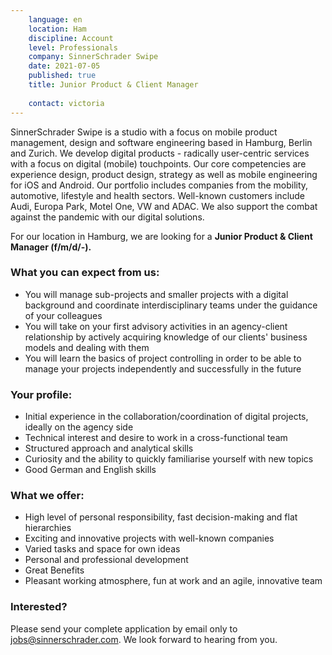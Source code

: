```yaml
---
    language: en
    location: Ham
    discipline: Account
    level: Professionals
    company: SinnerSchrader Swipe
    date: 2021-07-05
    published: true
    title: Junior Product & Client Manager 
     
    contact: victoria
---
```


SinnerSchrader Swipe is a studio with a focus on mobile product management, design and software engineering based in Hamburg, Berlin and Zurich. We develop digital products - radically user-centric services with a focus on digital (mobile) touchpoints. Our core competencies are experience design, product design, strategy as well as mobile engineering for iOS and Android. Our portfolio includes companies from the mobility, automotive, lifestyle and health sectors. Well-known customers include Audi, Europa Park, Motel One, VW and ADAC. We also support the combat against the pandemic with our digital solutions.
 
For our location in Hamburg, we are looking for a **Junior Product & Client Manager (f/m/d/-).**

### What you can expect from us:
 
- You will manage sub-projects and smaller projects with a digital background and coordinate interdisciplinary teams under the guidance of your colleagues
- You will take on your first advisory activities in an agency-client relationship by actively acquiring knowledge of our clients' business models and dealing with them
- You will learn the basics of project controlling in order to be able to manage your projects independently and successfully in the future

### Your profile:

- Initial experience in the collaboration/coordination of digital projects, ideally on the agency side
- Technical interest and desire to work in a cross-functional team
- Structured approach and analytical skills
- Curiosity and the ability to quickly familiarise yourself with new topics
- Good German and English skills

### What we offer:
 
- High level of personal responsibility, fast decision-making and flat hierarchies
- Exciting and innovative projects with well-known companies
- Varied tasks and space for own ideas
- Personal and professional development
- Great Benefits
- Pleasant working atmosphere, fun at work and an agile, innovative team
 
### Interested?

Please send your complete application by email only to <jobs@sinnerschrader.com>. We look forward to hearing from you.
